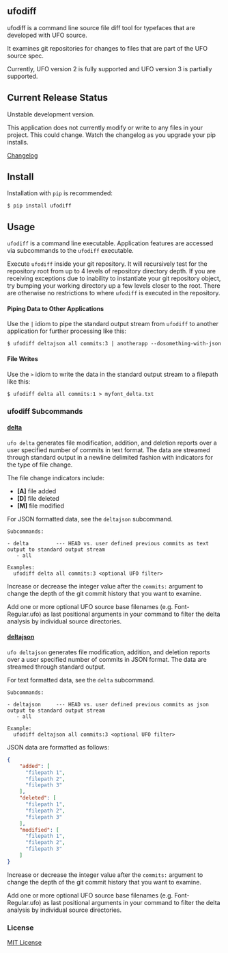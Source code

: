## ufodiff

ufodiff is a command line source file diff tool for typefaces that are developed with UFO source.

It examines git repositories for changes to files that are part of the UFO source spec.

Currently, UFO version 2 is fully supported and UFO version 3 is partially supported.

## Current Release Status

Unstable development version.  

This application does not currently modify or write to any files in your project.  This could change. Watch the changelog as you upgrade your pip installs.

[Changelog](https://github.com/source-foundry/ufodiff/blob/master/CHANGELOG.md)

## Install

Installation with `pip` is recommended:

`$ pip install ufodiff`


## Usage

`ufodiff` is a command line executable.  Application features are accessed via subcommands to the `ufodiff` executable.  

Execute `ufodiff` inside your git repository.  It will recursively test for the repository root from up to 4 levels of repository directory depth.  If you are receiving exceptions due to inability to instantiate your git repository object, try bumping your working directory
up a few levels closer to the root.  There are otherwise no restrictions to where `ufodiff` is executed in the repository.

#### Piping Data to Other Applications

Use the `|` idiom to pipe the standard output stream from `ufodiff` to another application for further processing like this:

```
$ ufodiff deltajson all commits:3 | anotherapp --dosomething-with-json
```

#### File Writes

Use the `>` idiom to write the data in the standard output stream to a filepath like this:

```
$ ufodiff delta all commits:1 > myfont_delta.txt
```

### ufodiff Subcommands

<h4><a href=""> delta</a></h4>

`ufo delta` generates file modification, addition, and deletion reports over a user specified number of commits in text format.  The data are streamed through standard output in a newline delimited fashion with indicators for the type of file change.

The file change indicators include:

- **[A]** file added
- **[D]** file deleted
- **[M]** file modified

For JSON formatted data, see the `deltajson` subcommand. 

```
Subcommands:

- delta         --- HEAD vs. user defined previous commits as text output to standard output stream
   - all

Examples:
  ufodiff delta all commits:3 <optional UFO filter>
```

Increase or decrease the integer value after the `commits:` argument to change the depth of the git commit history that you want to examine.

Add one or more optional UFO source base filenames (e.g. Font-Regular.ufo) as last positional arguments in your command to filter the delta analysis by individual source directories.


<h4><a href=""> deltajson</a></h4>


`ufo deltajson` generates file modification, addition, and deletion reports over a user specified number of commits in JSON format.  The data are streamed through standard output.

For text formatted data, see the `delta` subcommand. 

```
Subcommands:

- deltajson     --- HEAD vs. user defined previous commits as json output to standard output stream
   - all

Example:
  ufodiff deltajson all commits:3 <optional UFO filter>
```

JSON data are formatted as follows:

```json
{
    "added": [
      "filepath 1",
      "filepath 2",
      "filepath 3"
    ],
    "deleted": [
      "filepath 1",
      "filepath 2",
      "filepath 3"
    ],
    "modified": [
      "filepath 1",
      "filepath 2",
      "filepath 3"
    ]
}
```

Increase or decrease the integer value after the `commits:` argument to change the depth of the git commit history that you want to examine.

Add one or more optional UFO source base filenames (e.g. Font-Regular.ufo) as last positional arguments in your command to filter the delta analysis by individual source directories.


### License

[MIT License](https://github.com/source-foundry/ufodiff/blob/master/docs/LICENSE)